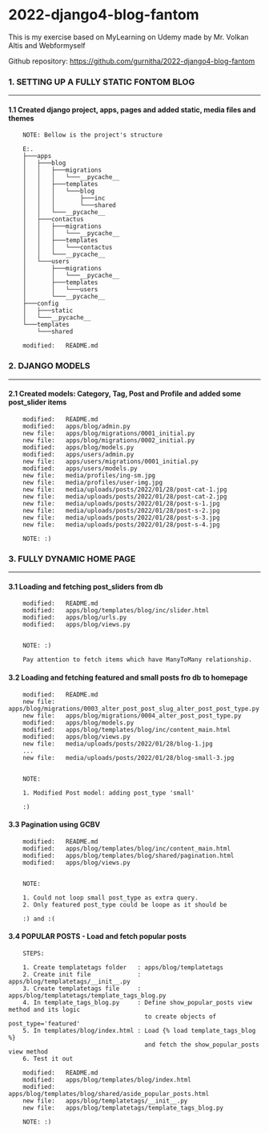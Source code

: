 # 2022-django4-blog-fantom
This is my exercise based on MyLearning on Udemy made by Mr. Volkan Altis and Webformyself

Github repository: https://github.com/gurnitha/2022-django4-blog-fantom



### 1. SETTING UP A FULLY STATIC FONTOM BLOG
--------------------------------------------

#### 1.1 Created django project, apps, pages and added static, media files and themes

        NOTE: Bellow is the project's structure

        E:.
        ├───apps
        │   ├───blog
        │   │   ├───migrations
        │   │   │   └───__pycache__
        │   │   ├───templates
        │   │   │   └───blog
        │   │   │       ├───inc
        │   │   │       └───shared
        │   │   └───__pycache__
        │   ├───contactus
        │   │   ├───migrations
        │   │   │   └───__pycache__
        │   │   ├───templates
        │   │   │   └───contactus
        │   │   └───__pycache__
        │   └───users
        │       ├───migrations
        │       │   └───__pycache__
        │       ├───templates
        │       │   └───users
        │       └───__pycache__
        ├───config
        │   ├───static
        │   └───__pycache__
        └───templates
            └───shared

        modified:   README.md


### 2. DJANGO MODELS
--------------------

#### 2.1 Created models: Category, Tag, Post and Profile and added some post_slider items

        modified:   README.md
        modified:   apps/blog/admin.py
        new file:   apps/blog/migrations/0001_initial.py
        new file:   apps/blog/migrations/0002_initial.py
        modified:   apps/blog/models.py
        modified:   apps/users/admin.py
        new file:   apps/users/migrations/0001_initial.py
        modified:   apps/users/models.py
        new file:   media/profiles/ing-sm.jpg
        new file:   media/profiles/user-img.jpg
        new file:   media/uploads/posts/2022/01/28/post-cat-1.jpg
        new file:   media/uploads/posts/2022/01/28/post-cat-2.jpg
        new file:   media/uploads/posts/2022/01/28/post-s-1.jpg
        new file:   media/uploads/posts/2022/01/28/post-s-2.jpg
        new file:   media/uploads/posts/2022/01/28/post-s-3.jpg
        new file:   media/uploads/posts/2022/01/28/post-s-4.jpg

        NOTE: :)


### 3. FULLY DYNAMIC HOME PAGE
------------------------------

#### 3.1 Loading and fetching post_sliders from db

        modified:   README.md
        modified:   apps/blog/templates/blog/inc/slider.html
        modified:   apps/blog/urls.py
        modified:   apps/blog/views.py


        NOTE: :)

        Pay attention to fetch items which have ManyToMany relationship.


#### 3.2 Loading and fetching featured and small posts fro db to homepage

        modified:   README.md
        new file:   apps/blog/migrations/0003_alter_post_post_slug_alter_post_post_type.py
        new file:   apps/blog/migrations/0004_alter_post_post_type.py
        modified:   apps/blog/models.py
        modified:   apps/blog/templates/blog/inc/content_main.html
        modified:   apps/blog/views.py
        new file:   media/uploads/posts/2022/01/28/blog-1.jpg
        ...
        new file:   media/uploads/posts/2022/01/28/blog-small-3.jpg


        NOTE: 

        1. Modified Post model: adding post_type 'small'

        :)


#### 3.3 Pagination using GCBV

        modified:   README.md
        modified:   apps/blog/templates/blog/inc/content_main.html
        modified:   apps/blog/templates/blog/shared/pagination.html
        modified:   apps/blog/views.py


        NOTE: 

        1. Could not loop small post_type as extra query.
        2. Only featured post_type could be loope as it should be

        :) and :(


#### 3.4 POPULAR POSTS - Load and fetch popular posts

        STEPS:

        1. Create templatetags folder   : apps/blog/templatetags
        2. Create init file             : apps/blog/templatetags/__init__.py
        3. Create templatetags file     : apps/blog/templatetags/template_tags_blog.py
        4. In template_tags_blog.py     : Define show_popular_posts view method and its logic
                                          to create objects of post_type='featured'
        5. In templates/blog/index.html : Load {% load template_tags_blog %}  
                                          and fetch the show_popular_posts view method
        6. Test it out 

        modified:   README.md
        modified:   apps/blog/templates/blog/index.html
        modified:   apps/blog/templates/blog/shared/aside_popular_posts.html
        new file:   apps/blog/templatetags/__init__.py
        new file:   apps/blog/templatetags/template_tags_blog.py

        NOTE: :)
